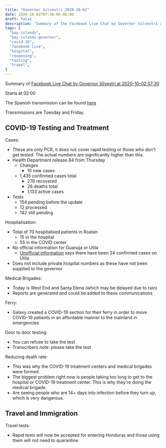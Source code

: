 ```yaml
---
title: "Governor Silvestri 2020-10-02"
date: 2020-10-02T07:30:00-06:00
draft: false
description: "Summary of the Facebook Live Chat by Governor Silvestri at 2020-10-02 07:30"
tags: [
  "bay-islands",
  "bay-islands-governor",
  "covid-19",
  "facebook-live",
  "hospital",
  "reopening",
  "testing",
  "travel",
]
---
```


Summary of [Facebook Live Chat by Governor Silvestri at 2020-10-02
07:30](https://www.facebook.com/gobernacionislas/videos/741469543069773/)

Starts at 02:00

The Spanish transmission can be found
[here](https://www.facebook.com/gobernacionislas/videos/3402677909840081/)

Transmissions are Tuesday and Friday.

COVID-19 Testing and Treatment
------------------------------

Cases:
* These are only PCR, it does not cover rapid testing or those who don't get
  tested. The actual numbers are significantly higher than this.
* Health Department release 84 from Thursday
  * Changes
    * 10 new cases
  * 1,435 confirmed cases total
    * 276 recovered
    * 26 deaths total
    * 1,133 active cases
* Tests
  * 154 pending before the update
  * 12 processed
  * 142 still pending

Hospitalisation:
* Total of 70 hospitalised patients in Roatan
  * 15 in the hospital
  * 55 in the COVID center
* No official information for Guanaja or Utila
  * [Unofficial
    information](https://www.facebook.com/groups/utilaexpats/permalink/3307473369476943/)
    says there have been 24 confirmed cases on Utila.
* Does not include private hospital numbers as these have not been supplied to
  the governor

Medical Brigades:
* Today is West End and Santa Elena (which may be delayed due to rain)
* Reports are generated and could be added to these communications

Ferry:
* Galaxy created a COVID-19 section for their ferry in order to move COVID-19
  patients in an affordable manner to the mainland in emergencies

Door to door testing:
* You can refuse to take the test
* Transcribers note: please take the test

Reducing death rate:
* This was why the COVID-19 treatment centers and medical brigades were formed
* The biggest problem right now is people taking too long to get to the
  hospital or COVID-19 treatment center. This is why they're doing the medical
  brigade.
* Are seeing people who are 14+ days into infection before they turn up, which
  is very dangerous.

Travel and Immigration
----------------------

Travel tests:
* Rapid tests will now be accepted for entering Honduras and those using them
  will not need to quarantine
